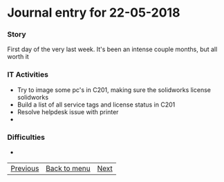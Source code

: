 # Journal entry for 22-05-2018

### Story

First day of the very last week. It's been an intense couple months, but all worth it

### IT Activities

- Try to image some pc's in C201, making sure the solidworks license solidworks
- Build a list of all service tags and license status in C201
- Resolve helpdesk issue with printer
- 


### Difficulties

- 

<table><tr><td><a href="18-05.html">Previous</a></td><td><a href="../">Back to menu</a></td><td><a href="24-05.html">Next</a></td></tr></table>
